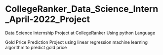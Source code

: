 # CollegeRanker_Data_Science_Intern_April-2022_Project
Data Science Internship Project at CollegeRanker Using python Language

Gold Price Prediction Project using linear regression machine learning algorithm to predict gold price
